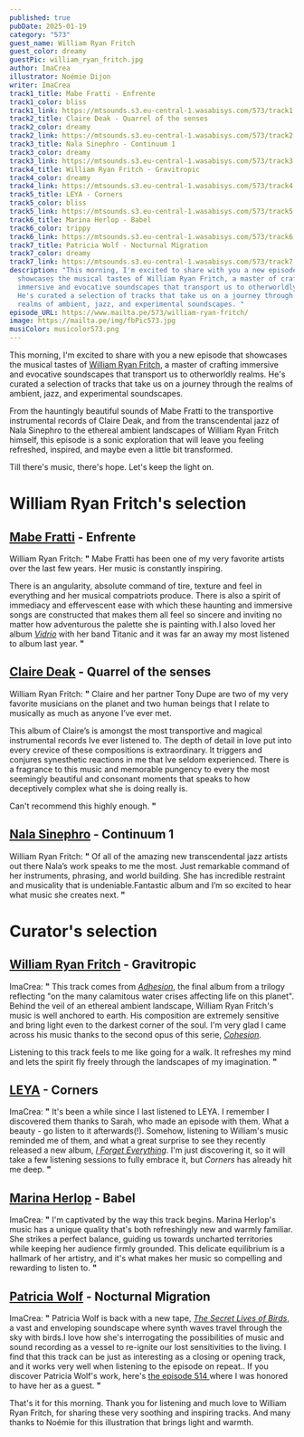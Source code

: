 ```yaml
---
published: true
pubDate: 2025-01-19
category: "573"
guest_name: William Ryan Fritch
guest_color: dreamy
guestPic: william_ryan_fritch.jpg
author: ImaCrea
illustrator: Noémie Dijon
writer: ImaCrea
track1_title: Mabe Fratti - Enfrente
track1_color: bliss
track1_link: https://mtsounds.s3.eu-central-1.wasabisys.com/573/track1.mp3
track2_title: Claire Deak - Quarrel of the senses
track2_color: dreamy
track2_link: https://mtsounds.s3.eu-central-1.wasabisys.com/573/track2.mp3
track3_title: Nala Sinephro - Continuum 1
track3_color: dreamy
track3_link: https://mtsounds.s3.eu-central-1.wasabisys.com/573/track3.mp3
track4_title: William Ryan Fritch - Gravitropic
track4_color: dreamy
track4_link: https://mtsounds.s3.eu-central-1.wasabisys.com/573/track4.mp3
track5_title: LEYA - Corners
track5_color: bliss
track5_link: https://mtsounds.s3.eu-central-1.wasabisys.com/573/track5.mp3
track6_title: Marina Herlop - Babel
track6_color: trippy
track6_link: https://mtsounds.s3.eu-central-1.wasabisys.com/573/track6.mp3
track7_title: Patricia Wolf - Nocturnal Migration
track7_color: dreamy
track7_link: https://mtsounds.s3.eu-central-1.wasabisys.com/573/track7.mp3
description: "This morning, I'm excited to share with you a new episode that
  showcases the musical tastes of William Ryan Fritch, a master of crafting
  immersive and evocative soundscapes that transport us to otherworldly realms.
  He's curated a selection of tracks that take us on a journey through the
  realms of ambient, jazz, and experimental soundscapes. "
episode_URL: https://www.mailta.pe/573/william-ryan-fritch/
image: https://mailta.pe/img/fbPic573.jpg
musiColor: musicolor573.png
---
```

This morning, I'm excited to share with you a new episode that showcases the musical tastes of [William Ryan Fritch](https://williamryanfritch.bandcamp.com/album/adhesion), a master of crafting immersive and evocative soundscapes that transport us to otherworldly realms. He's curated a selection of tracks that take us on a journey through the realms of ambient, jazz, and experimental soundscapes. 

From the hauntingly beautiful sounds of Mabe Fratti to the transportive instrumental records of Claire Deak, and from the transcendental jazz of Nala Sinephro to the ethereal ambient landscapes of William Ryan Fritch himself, this episode is a sonic exploration that will leave you feeling refreshed, inspired, and maybe even a little bit transformed.

Till there's music, there's hope. Let's keep the light on.

# William Ryan Fritch's selection

## [Mabe Fratti](https://tinangelrecords.bandcamp.com/album/sentir-que-no-sabes) - Enfrente

William Ryan Fritch: **"** Mabe Fratti has been one of my very favorite artists over the last few  years. Her music is constantly inspiring.

There is an angularity, absolute command of tire, texture and feel in everything and her musical  compatriots produce. There is also a spirit of immediacy and  effervescent ease with which these haunting and immersive songs are  constructed that makes them all feel so sincere and inviting no matter how adventurous the palette she is painting with.I also loved her album *[Vidrio](https://tinangelrecords.bandcamp.com/album/vidrio)* with her band Titanic and it was far an away my most listened to album last year. **"** 

## [Claire Deak](https://clairedeak.bandcamp.com/album/sotto-voce) - Quarrel of the senses

William Ryan Fritch: **"** Claire  and her partner Tony Dupe are two of my very favorite musicians on the  planet and two human beings that I relate to musically as much as anyone  I’ve ever met.

This album of Claire’s is amongst the most transportive and magical  instrumental records Ive ever listened to. The depth of detail in love  put into every crevice of these compositions is extraordinary. It triggers and conjures synesthetic reactions in me that Ive seldom  experienced. There is a fragrance to this music and memorable pungency to every the most seemingly beautiful and consonant moments that speaks  to how deceptively complex what she is doing really is.

Can't recommend this highly enough. **"** 

## [Nala Sinephro](https://nalasinephro.bandcamp.com/album/endlessness) - Continuum 1

William Ryan Fritch: **"** Of all of the amazing new transcendental jazz artists out there Nala’s work speaks to me the most. Just remarkable command of her instruments, phrasing, and world building. She has incredible restraint and  musicality that is undeniable.Fantastic album and I’m so excited to hear what music she creates next. **"** 

# Curator's selection

## [William Ryan Fritch](https://williamryanfritch.bandcamp.com/album/adhesion) - Gravitropic

ImaCrea: **"** This track comes from *[Adhesion](https://williamryanfritch.bandcamp.com/album/adhesion)*, the final album from a trilogy reflecting "on the many calamitous water crises affecting life on this planet". Behind the veil of an ethereal ambient landscape, William Ryan Fritch's music is well anchored to earth. His composition are extremely sensitive and bring light even to the darkest corner of the soul. I'm very glad I came across his music thanks to the second opus of this serie, *[Cohesion](https://williamryanfritch.bandcamp.com/album/cohesion)*.

Listening to this track feels to me like going for a walk. It refreshes my mind and lets the spirit fly freely through the landscapes of my imagination. **"** 

## [LEYA](https://leya.bandcamp.com/album/i-forget-everything) - Corners

ImaCrea: **"** It's been a while since I last listened to LEYA. I remember I discovered them thanks to Sarah, who made an episode with them. What a beauty - go listen to it afterwards(!). Somehow, listening to William's music reminded me of them, and what a great surprise to see they recently released a new album, *[I Forget Everything](https://leya.bandcamp.com/album/i-forget-everything)*. I'm just discovering it, so it will take a few listening sessions to fully embrace it, but *Corners* has already hit me deep. **"** 

## [Marina Herlop](https://marinaherlop.bandcamp.com/album/nekkuja) - Babel

ImaCrea: **"** I'm captivated by the way this track begins. Marina Herlop's music has a
 unique quality that's both refreshingly new and warmly familiar. She 
strikes a perfect balance, guiding us towards uncharted 
territories while keeping her audience firmly grounded. This delicate equilibrium is a hallmark of her artistry, and it's what makes her music so compelling and rewarding to listen to. **"** 

## [Patricia Wolf](https://patriciawolf.bandcamp.com/album/the-secret-lives-of-birds) - Nocturnal Migration

ImaCrea: **"** Patricia Wolf is back with a new tape, *[The Secret Lives of Birds](https://patriciawolf.bandcamp.com/album/the-secret-lives-of-birds)*, a vast and enveloping soundscape where synth waves travel through the sky with birds.I love how she's interrogating the possibilities of music and sound recording as a vessel to re-ignite our lost sensitivities to the living. I find that this track can be just as interesting as a closing or opening track, and it works very well when listening to the episode on repeat.. If you discover Patricia Wolf's work, here's [the episode 514 ](https://www.mailta.pe/514/patricia-wolf/)where I was honored to have her as a guest. **"** 

That's it for this morning. Thank you for listening and much love to William Ryan Fritch, for sharing these very soothing and inspiring tracks. And many thanks to Noémie for this illustration that brings light and warmth.
